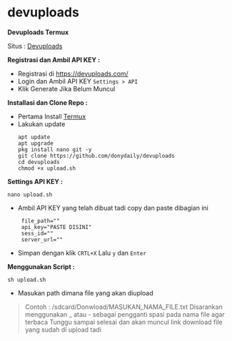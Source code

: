 # devuploads
**Devuploads Termux**

Situs : [Devuploads](https://devuploads.com/)

**Registrasi dan Ambil API KEY :**
+ Registrasi di https://devuploads.com/
+ Login dan Ambil API KEY
   `
  Settings > API
  `
+ Klik Generate Jika Belum Muncul

**Installasi dan Clone Repo :**
+ Pertama Install [Termux](https://f-droid.org/id/packages/com.termux/)
+ Lakukan update
  ```
  apt update
  apt upgrade
  pkg install nano git -y
  git clone https://github.com/donydaily/devuploads
  cd devuploads
  chmod +x upload.sh
  ```

**Settings API KEY :**
   ```
   nano upload.sh
   ```
+ Ambil API KEY yang telah dibuat tadi copy dan paste dibagian ini
  ```
   file_path=""
   api_key="PASTE DISINI"
   sess_id=""
   server_url=""
   ```
+ Simpan dengan klik `CRTL+X` Lalu `y` dan `Enter`

**Menggunakan Script :**
   ```
   sh upload.sh
   ```
+ Masukan path dimana file yang akan diupload
> Contoh : /sdcard/Donwload/MASUKAN_NAMA_FILE.txt
> Disarankan menggunakan _ atau - sebagai pengganti spasi pada nama file agar terbaca
> Tunggu sampai selesai dan akan muncul link download file yang sudah di upload tadi
